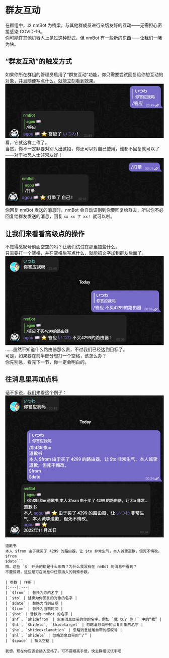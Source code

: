 # 群友互动
在群组中，以 nmBot 为桥梁，与其他群成员进行亲切友好的互动——无需担心密接感染 COVID-19。  
你可能在其他机器人上见过这种形式，但 nmBot 有一些新的东西——让我们一睹为快。

## “群友互动”的触发方式
如果你所在群组的管理员启用了“群友互动”功能，你只需要尝试回复给你想互动的对象，并且随便写点什么，就能立刻看到效果。  
![](../img/interaction_example.png)
看，它就这样工作了。  
当然，你不一定非要对别人出这招，你还可以对自己使用，谁都不回复就可以了——对于社恐人士非常友好！
![](../img/interaction_example2.png)
你回复 nmBot 发送的消息时，nmBot 会自动识别到你要回复给群友，所以你不必回复给群友发送的消息，回复 `xx xx 了 xx！` 就可以啦。

## 让我们来看看高级点的操作
不觉得感叹号前面空空的吗？让我们试试在那里加些什么。  
只需要打一个空格，并在空格后写点什么，就能把文字加到群友后面了。
![](../img/interaction_example3.png)
……虽然不知道什么路由器那么贵，不过我们已经达到目标了。  
可是，如果要在前半部分想打一个空格，该怎么办？  
你先别急，看完下一节，你一定会明白的。

## 往消息里再加点料
话不多说，我们来看这个例子：
![](../img/interaction_example4.png)
```/$hf$ht$he  
道歉书  
本人 $from 由于我买了 4299 的路由器，让 $to 非常生气，本人诚挚道歉，但死不悔改。   
$from  
$date```
哦，这些 `$` 开头的都是什么东西？为什么我没有在 nmBot 的消息中看到？  
不要惊讶，这些是可在消息中任意插入的特殊参数。

| 参数 | 作用 |
|:---|:---|
| `$from` | 替换为你的名字 |
| `$to` | 替换为你回复的对象的名字 |
| `$date` | 替换为当前日期 |
| `$time` | 替换为当前时间 |
| `$bot` | 替换为 nmBot 的名字 |
| `$hf`, `$hidefrom` | 忽略消息自带的你的名字，例如 `我 吃了 你！` 中的“我” |
| `$ht`, `$hideto`, `$hidetarget` | 忽略消息自带的回复对象的名字 |
| `$he`, `$hideexclamation` | 忽略消息结尾自带的感叹号 |
| `$hl`, `$hidele` | 忽略消息自带的“了” |
| `$space` | 插入空格 |

我想，现在你应该会插入空格了。可不要眼高手低，快去群组试试手吧！